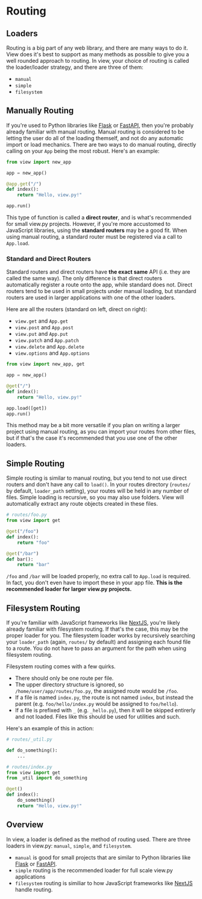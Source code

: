 # Routing

## Loaders

Routing is a big part of any web library, and there are many ways to do it. View does it's best to support as many methods as possible to give you a well rounded approach to routing. In view, your choice of routing is called the loader/loader strategy, and there are three of them:

- `manual`
- `simple`
- `filesystem`

## Manually Routing

If you're used to Python libraries like [Flask](https://flask.palletsprojects.com/en/3.0.x/) or [FastAPI](https://fastapi.tiangolo.com), then you're probably already familiar with manual routing. Manual routing is considered to be letting the user do all of the loading themself, and not do any automatic import or load mechanics. There are two ways to do manual routing, directly calling on your `App` being the most robust. Here's an example:

```py
from view import new_app

app = new_app()

@app.get("/")
def index():
    return "Hello, view.py!"

app.run()
```

This type of function is called a **direct router**, and is what's recommended for small view.py projects. However, if you're more accustomed to JavaScript libraries, using the **standard routers** may be a good fit. When using manual routing, a standard router must be registered via a call to `App.load`.

### Standard and Direct Routers

Standard routers and direct routers have **the exact same** API (i.e. they are called the same way). The only difference is that direct routers automatically register a route onto the app, while standard does not. Direct routers tend to be used in small projects under manual loading, but standard routers are used in larger applications with one of the other loaders.

Here are all the routers (standard on left, direct on right):

- `view.get` and `App.get`
- `view.post` and `App.post`
- `view.put` and `App.put`
- `view.patch` and `App.patch`
- `view.delete` and `App.delete`
- `view.options` and `App.options`

```py
from view import new_app, get

app = new_app()

@get("/")
def index():
    return "Hello, view.py!"

app.load([get])
app.run()
```

This method may be a bit more versatile if you plan on writing a larger project using manual routing, as you can import your routes from other files, but if that's the case it's recommended that you use one of the other loaders.

## Simple Routing

Simple routing is similar to manual routing, but you tend to not use direct routers and don't have any call to `load()`. In your routes directory (`routes/` by default, `loader_path` setting), your routes will be held in any number of files. Simple loading is recursive, so you may also use folders. View will automatically extract any route objects created in these files.

```py
# routes/foo.py
from view import get

@get("/foo")
def index():
    return "foo"

@get("/bar")
def bar():
    return "bar"
```

`/foo` and `/bar` will be loaded properly, no extra call to `App.load` is required. In fact, you don't even have to import these in your app file. **This is the recommended loader for larger view.py projects.**

## Filesystem Routing

If you're familiar with JavaScript frameworks like [NextJS](https://nextjs.org), you're likely already familiar with filesystem routing. If that's the case, this may be the proper loader for you. The filesystem loader works by recursively searching your `loader_path` (again, `routes/` by default) and assigning each found file to a route. You do not have to pass an argument for the path when using filesystem routing.

Filesystem routing comes with a few quirks.
- There should only be one route per file.
- The upper directory structure is ignored, so `/home/user/app/routes/foo.py`, the assigned route would be `/foo`.
- If a file is named `index.py`, the route is not named `index`, but instead the parent (e.g. `foo/hello/index.py` would be assigned to `foo/hello`).
- If a file is prefixed with `_` (e.g. `_hello.py`), then it will be skipped entirerly and not loaded. Files like this should be used for utilities and such.

Here's an example of this in action:

```py
# routes/_util.py

def do_something():
    ...
```

```py
# routes/index.py
from view import get
from _util import do_something

@get()
def index():
    do_something()
    return "Hello, view.py!"
```

## Overview

In view, a loader is defined as the method of routing used. There are three loaders in view.py: `manual`, `simple`, and `filesystem`.

- `manual` is good for small projects that are similar to Python libraries like [Flask](https://flask.palletsprojects.com/en/3.0.x/) or [FastAPI](https://fastapi.tiangolo.com).
- `simple` routing is the recommended loader for full scale view.py applications
- `filesystem` routing is similiar to how JavaScript frameworks like [NextJS](https://nextjs.org) handle routing.
